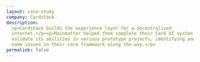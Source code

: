 ```yaml
---
layout: case-study
company: Cardstack
description:
  <p>Cardstack builds the experience layer for a decentralized
  internet.</p><p>Mainmatter helped them complete their Card UI system and
  validate its abilities in various prototype projects, identifying and fixing
  some issues in their core framework along the way.</p>
permalink: false
---
```

